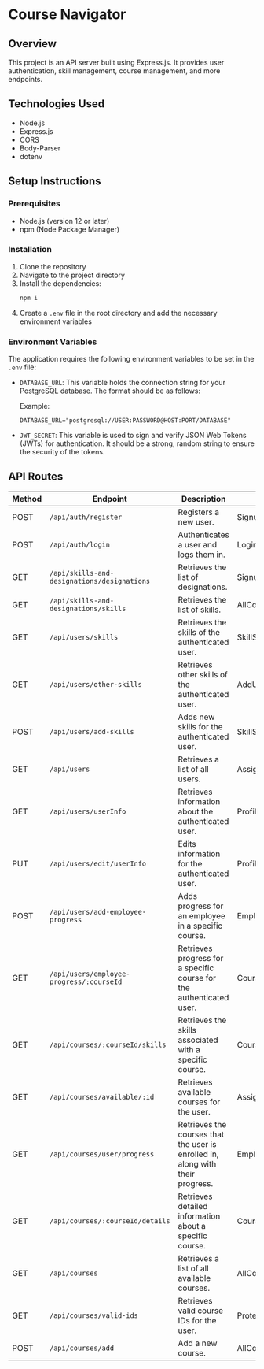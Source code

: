 # Course Navigator

## Overview

This project is an API server built using Express.js. It provides user authentication, skill management, course management, and more endpoints.

## Technologies Used

- Node.js
- Express.js
- CORS
- Body-Parser
- dotenv

## Setup Instructions

### Prerequisites

- Node.js (version 12 or later)
- npm (Node Package Manager)

### Installation

1. Clone the repository
2. Navigate to the project directory
3. Install the dependencies:
   ```bash
   npm i
   ```
4. Create a `.env` file in the root directory and add the necessary environment variables

### Environment Variables

The application requires the following environment variables to be set in the `.env` file:

- `DATABASE_URL`: This variable holds the connection string for your PostgreSQL database. The format should be as follows:

  Example:

  ```plaintext
  DATABASE_URL="postgresql://USER:PASSWORD@HOST:PORT/DATABASE"
  ```

- `JWT_SECRET`: This variable is used to sign and verify JSON Web Tokens (JWTs) for authentication. It should be a strong, random string to ensure the security of the tokens.

## API Routes

| Method | Endpoint                                    | Description                                                                    | Used In                |
| ------ | ------------------------------------------- | ------------------------------------------------------------------------------ | ---------------------- |
| POST   | `/api/auth/register`                        | Registers a new user.                                                          | Signup.jsx             |
| POST   | `/api/auth/login`                           | Authenticates a user and logs them in.                                         | Login.jsx              |
| GET    | `/api/skills-and-designations/designations` | Retrieves the list of designations.                                            | Signup.jsx             |
| GET    | `/api/skills-and-designations/skills`       | Retrieves the list of skills.                                                  | AllCourses.jsx         |
| GET    | `/api/users/skills`                         | Retrieves the skills of the authenticated user.                                | SkillSet.jsx           |
| GET    | `/api/users/other-skills`                   | Retrieves other skills of the authenticated user.                              | AddUserSkillModel.jsx  |
| POST   | `/api/users/add-skills`                     | Adds new skills for the authenticated user.                                    | SkillSet.jsx           |
| GET    | `/api/users`                                | Retrieves a list of all users.                                                 | AssignCourseModel.jsx  |
| GET    | `/api/users/userInfo`                       | Retrieves information about the authenticated user.                            | Profile.jsx            |
| PUT    | `/api/users/edit/userInfo`                  | Edits information for the authenticated user.                                  | Profile.jsx            |
| POST   | `/api/users/add-employee-progress`          | Adds progress for an employee in a specific course.                            | EmployeeCourseList.jsx |
| GET    | `/api/users/employee-progress/:courseId`    | Retrieves progress for a specific course for the authenticated user.           | CourseDetail.jsx       |
| GET    | `/api/courses/:courseId/skills`             | Retrieves the skills associated with a specific course.                        | CourseDetail.jsx       |
| GET    | `/api/courses/available/:id`                | Retrieves available courses for the user.                                      | AssignCourseModel.jsx  |
| GET    | `/api/courses/user/progress`                | Retrieves the courses that the user is enrolled in, along with their progress. | EmployeeCourseList.jsx |
| GET    | `/api/courses/:courseId/details`            | Retrieves detailed information about a specific course.                        | CourseDetail.jsx       |
| GET    | `/api/courses`                              | Retrieves a list of all available courses.                                     | AllCourses.jsx         |
| GET    | `/api/courses/valid-ids`                    | Retrieves valid course IDs for the user.                                       | ProtectRoutes.jsx      |
| POST   | `/api/courses/add`                          | Add a new course.                                                              | AllCourses.jsx         |
